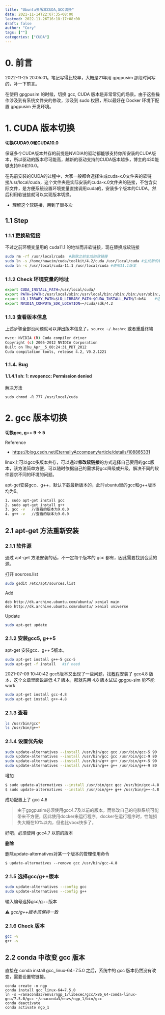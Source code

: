 ```yaml
---
title: "Ubuntu多版本CUDA,GCC切换"
date: 2021-11-14T22:07:35+08:00
lastmod: 2022-11-26T16:18:17+08:00
draft: false
author: "Cory"
tags: [""]
categories: ["CUDA"]
---
```


# 0. 前言
2022-11-25 20:05:01。笔记写得比较早，大概是21年用 gpgpusim 那段时间写的，补一下前言。

在使用 gpgpusim 的时候，切换 gcc, CUDA 版本是非常常见的场景。由于这些操作涉及到有系统文件夹的修改，涉及到 sudo 权限，所以最好在 Docker 环境下配置 gpgpusim 开发环境。

# 1. CUDA 版本切换

**切换CUDA9.0和CUDA10.0**

保证多个CUDA版本共存的前提是NVIDIA的驱动都能够支持你所安装的CUDA版本，所以驱动的版本尽可能高，越新的驱动支持的CUDA版本越多，博主的430能够支持9.0和10.0。

在先前安装的CUDA的过程中，大家一般都会选择生成cuda-x.0文件夹的软链接/usr/local/cuda，这个文件夹是实际安装的cuda-x.0文件夹的链接，不包含实际文件，是方便系统设置环境变量直接调用cuda的，安装多个版本的CUDA，然后利用软链接就可以实现版本切换。

+ 理解这个软链接，用到了很多次

## 1.1 Step

### 1.1.1 更换软链接

不过之前环境变量用的 cuda11.1 的地址而非软链接，现在替换成软链接

```bash
sudo rm -rf /usr/local/cuda  #删除之前生成的软链接
sudo ln -s /home/huweim/cuda/toolkit/4.2/cuda /usr/local/cuda #生成新的软链接
sudo ln -s /usr/local/cuda-11.1 /usr/local/cuda	#使用11.1版本
```

### 1.1.2 Check 环境变量的地址

```bash
export CUDA_INSTALL_PATH=/usr/local/cuda/
export PATH=$PATH:/usr/local/sbin:/usr/local/bin:/sbin:/bin:/usr/sbin:/usr/bin:$CUDA_INSTALL_PATH/bin:$MPI_ROOT/bin
export LD_LIBRARY_PATH=$LD_LIBRARY_PATH:$CUDA_INSTALL_PATH/lib64	#这个不用改
export NVIDIA_COMPUTE_SDK_LOCATION=~/cuda/sdk/4.2
```

### 1.1.3 查看版本信息

上述步骤全部没问题就可以弹出版本信息了，`source ~/.bashrc` 或者重启终端

```bash
nvcc: NVIDIA (R) Cuda compiler driver
Copyright (c) 2005-2012 NVIDIA Corporation
Built on Thu_Apr__5_00:24:31_PDT_2012
Cuda compilation tools, release 4.2, V0.2.1221
```

### 1.1.4. Bug

#### 1.1.4.1 sh: 1: nvopencc: Permission denied

解决方法

```shell
sudo chmod -R 777 /usr/local/cuda
```

# 2. gcc 版本切换

**切换gcc, g++ 9 -> 5**

Reference

+ https://blog.csdn.net/EternallyAccompany/article/details/108865331

linux上可以gcc多版本共存，可以通过**修改软链接**的方式选择自己要用的gcc版本，该方法简单方便，可以随时依据自己的需求将gcc降级或升级，解决不同的软件要求不同的环境的问题。

apt-get安装gcc、g++，默认下载最新版本的，此时ubuntu里的gcc和g++版本均为9。

```bash
1. sudo apt-get install gcc
2. sudo apt-get install g++
3. gcc -v   //查看的版本为9.0.0
4. g++ -v   //查看的版本为9.0.0
```
## 2.1 apt-get 方法重新安装

### 2.1.1 软件源

通过 apt-get 方法安装的话，不一定每个版本的 gcc 都有，因此需要找到合适的源。

打开 sources.list

```bash
sudo gedit /etc/apt/sources.list
```

Add

```bash
deb http://dk.archive.ubuntu.com/ubuntu/ xenial main
deb http://dk.archive.ubuntu.com/ubuntu/ xenial universe
```

Update

```bash
sudo apt-get update
```

### 2.1.2 安装gcc5, g++5

apt-get 安装gcc、g++ 5版本。

```bash
sudo apt-get install g++-5 gcc-5
sudo apt-get -f install   #if need 
```

2021-07-09 10:40:42 gcc5版本又出现了一些问题，找[教程](https://blog.csdn.net/qq_42566274/article/details/106399531)安装了 gcc4.8 版本，这个文章里面说最低 4.7 版本，那就先用 4.8 版本试试 gpgpu-sim 能不能 work

```bash
sudo apt-get install gcc-4.8
sudo apt-get install g++-4.8
```



### 2.1.3 查看

```bash
ls /usr/bin/gcc*
ls /usr/bin/g++*
```

### 2.1.4 设置优先级

```bash
sudo update-alternatives --install /usr/bin/gcc gcc /usr/bin/gcc-5 90
sudo update-alternatives --install /usr/bin/gcc gcc /usr/bin/gcc-9 80
sudo update-alternatives --install /usr/bin/g++ g++ /usr/bin/g++-5 90
sudo update-alternatives --install /usr/bin/g++ g++ /usr/bin/g++-9 80
```

增加

```bash
$ sudo update-alternatives --install /usr/bin/gcc gcc /usr/bin/gcc-4.8 95
$ sudo update-alternatives --install /usr/bin/g++ g++ /usr/bin/g++-4.8 95
```

成功配置上了 gcc 4.8

> 由于gpgpusim必须使用gcc4.7及以前的版本，而修改自己的电脑系统可能带来不方便，因此使用docker来运行程序，docker在运行程序时，性能损失大概在10%以内，但也比vbox快多了。

好吧，必须使用 gcc4.7 以前的版本

**删除**

删除update-alternatives对某一个版本的管理使用命令

```shell
$ update-alternatives --remove gcc /usr/bin/gcc-4.8
```

### 2.1.5 选择gcc/g++版本

```bash
sudo update-alternatives --config gcc
sudo update-alternatives --config g++
```

输入编号选择gcc/g++版本

:warning: *gcc/g++版本须保持一致*

### 2.1.6 Check 版本

```bash
gcc -v
g++ -v
```

## 2.2 conda 中改变 gcc 版本

直接在 conda install gcc_linux-64=7.5.0 之后，系统中的 gcc 版本仍然没有改变，需要设置软链接。

```shell
conda create -n ngp
conda install gcc_linux-64=7.5.0
ln -s ~/anaconda3/envs/ngp_1/libexec/gcc/x86_64-conda-linux-gnu/7.5.0/gcc ~/anaconda3/envs/ngp_1/bin/gcc
conda deactivate
conda activate ngp_1
```
